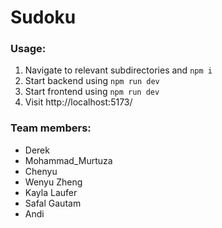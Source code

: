 # Sudoku

### Usage:

1. Navigate to relevant subdirectories and `npm i`
1. Start backend using `npm run dev`
1. Start frontend using `npm run dev`
1. Visit http://localhost:5173/

### Team members:

- Derek
- Mohammad_Murtuza
- Chenyu
- Wenyu Zheng
- Kayla Laufer
- Safal Gautam
- Andi
